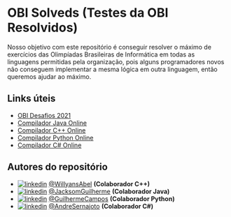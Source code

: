 
# OBI Solveds (Testes da OBI Resolvidos)

Nosso objetivo com este repositório é conseguir resolver o máximo de exercícios das Olimpíadas Brasileiras de Informática em todas as linguagens permitidas pela organização, pois alguns programadores novos não conseguem implementar a mesma lógica em outra linguagem, então queremos ajudar ao máximo.


## Links úteis

 - [OBI Desafios 2021](https://olimpiada.ic.unicamp.br/pratique/)
 - [Compilador Java Online](https://www.jdoodle.com/online-java-compiler/)
 - [Compilador C++ Online](https://www.onlinegdb.com/online_c++_compiler)
 - [Compilador Python Online](https://www.onlinegdb.com/online_python_compiler)
 - [Compilador C# Online](https://www.onlinegdb.com/online_csharp_compiler)
 


## Autores do repositório

- [![linkedin](https://img.shields.io/badge/linkedin-0A66C2?style=for-the-badge&logo=linkedin&logoColor=white)](https://www.linkedin.com/in/willyans/) [@WillyansAbel](https://github.com/willyans-afr) <b>(Colaborador C++)</b>
- [![linkedin](https://img.shields.io/badge/linkedin-0A66C2?style=for-the-badge&logo=linkedin&logoColor=white)](https://www.linkedin.com/in/jacksom-guilherme-0365741b4/) [@JacksomGuilherme](https://github.com/JacksomGuilherme) <b>(Colaborador Java)</b>
- [![linkedin](https://img.shields.io/badge/linkedin-0A66C2?style=for-the-badge&logo=linkedin&logoColor=white)](https://www.linkedin.com/in/guilherme-campos-361285142/) [@GuilhermeCampos](https://github.com/JGCampos999) <b>(Colaborador Python)</b>
- [![linkedin](https://img.shields.io/badge/linkedin-0A66C2?style=for-the-badge&logo=linkedin&logoColor=white)](https://www.linkedin.com/in/andre-sernajoto-21baab1b1/) [@AndreSernajoto](https://github.com/andresernajoto) <b>(Colaborador C#)</b>
